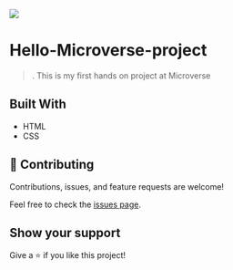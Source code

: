 
![](https://img.shields.io/badge/Microverse-blueviolet)

# Hello-Microverse-project

> .
This is my first hands on project at Microverse


## Built With

- HTML
- CSS

## 🤝 Contributing

Contributions, issues, and feature requests are welcome!

Feel free to check the [issues page](../../issues/).

## Show your support

Give a ⭐️ if you like this project!


